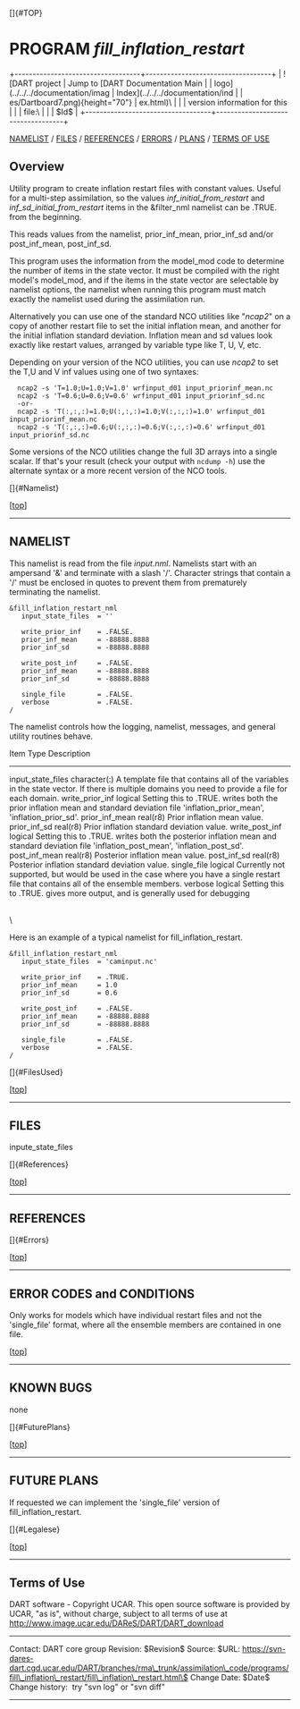 []{#TOP}

PROGRAM *fill\_inflation\_restart*
==================================

+-----------------------------------+-----------------------------------+
| ![DART project                    | Jump to [DART Documentation Main  |
| logo](../../../documentation/imag | Index](../../../documentation/ind |
| es/Dartboard7.png){height="70"}   | ex.html)\                         |
|                                   | version information for this      |
|                                   | file:\                            |
|                                   | \$Id\$                            |
+-----------------------------------+-----------------------------------+

[NAMELIST](#Namelist) / [FILES](#FilesUsed) / [REFERENCES](#References)
/ [ERRORS](#Errors) / [PLANS](#FuturePlans) / [TERMS OF USE](#Legalese)

Overview
--------

Utility program to create inflation restart files with constant values.
Useful for a multi-step assimilation, so the values
*inf\_initial\_from\_restart* and *inf\_sd\_initial\_from\_restart*
items in the &filter\_nml namelist can be .TRUE. from the beginning.

This reads values from the namelist, prior\_inf\_mean, prior\_inf\_sd
and/or post\_inf\_mean, post\_inf\_sd.

This program uses the information from the model\_mod code to determine
the number of items in the state vector. It must be compiled with the
right model's model\_mod, and if the items in the state vector are
selectable by namelist options, the namelist when running this program
must match exactly the namelist used during the assimilation run.

Alternatively you can use one of the standard NCO utilities like
"*ncap2*" on a copy of another restart file to set the initial inflation
mean, and another for the initial inflation standard deviation.
Inflation mean and sd values look exactly like restart values, arranged
by variable type like T, U, V, etc.

Depending on your version of the NCO utilities, you can use *ncap2* to
set the T,U and V inf values using one of two syntaxes:

<div class="unix">

      ncap2 -s 'T=1.0;U=1.0;V=1.0' wrfinput_d01 input_priorinf_mean.nc
      ncap2 -s 'T=0.6;U=0.6;V=0.6' wrfinput_d01 input_priorinf_sd.nc
      -or-
      ncap2 -s 'T(:,:,:)=1.0;U(:,:,:)=1.0;V(:,:,:)=1.0' wrfinput_d01 input_priorinf_mean.nc
      ncap2 -s 'T(:,:,:)=0.6;U(:,:,:)=0.6;V(:,:,:)=0.6' wrfinput_d01 input_priorinf_sd.nc

</div>

Some versions of the NCO utilities change the full 3D arrays into a
single scalar. If that's your result (check your output with
`ncdump -h`) use the alternate syntax or a more recent version of the
NCO tools.

[]{#Namelist}

<div class="top">

\[[top](#)\]

</div>

------------------------------------------------------------------------

NAMELIST
--------

This namelist is read from the file *input.nml*. Namelists start with an
ampersand '&' and terminate with a slash '/'. Character strings that
contain a '/' must be enclosed in quotes to prevent them from
prematurely terminating the namelist.

<div class="namelist">

    &fill_inflation_restart_nml
       input_state_files  = ''

       write_prior_inf    = .FALSE.
       prior_inf_mean     = -88888.8888
       prior_inf_sd       = -88888.8888

       write_post_inf     = .FALSE.
       prior_inf_mean     = -88888.8888
       prior_inf_sd       = -88888.8888

       single_file        = .FALSE.
       verbose            = .FALSE.
    /

</div>

The namelist controls how the logging, namelist, messages, and general
utility routines behave.

<div>

  Item                  Type           Description
  --------------------- -------------- --------------------------------------------------------------------------------------------------------------------------------------------------
  input\_state\_files   character(:)   A template file that contains all of the variables in the state vector. If there is multiple domains you need to provide a file for each domain.
  write\_prior\_inf     logical        Setting this to .TRUE. writes both the prior inflation mean and standard deviation file 'inflation\_prior\_mean', 'inflation\_prior\_sd'.
  prior\_inf\_mean      real(r8)       Prior inflation mean value.
  prior\_inf\_sd        real(r8)       Prior inflation standard deviation value.
  write\_post\_inf      logical        Setting this to .TRUE. writes both the posterior inflation mean and standard deviation file 'inflation\_post\_mean', 'inflation\_post\_sd'.
  post\_inf\_mean       real(r8)       Posterior inflation mean value.
  post\_inf\_sd         real(r8)       Posterior inflation standard deviation value.
  single\_file          logical        Currently not supported, but would be used in the case where you have a single restart file that contains all of the ensemble members.
  verbose               logical        Setting this to .TRUE. gives more output, and is generally used for debugging

</div>

\
\

Here is an example of a typical namelist for fill\_inflation\_restart.

<div class="namelist">

    &fill_inflation_restart_nml
       input_state_files  = 'caminput.nc'

       write_prior_inf    = .TRUE.
       prior_inf_mean     = 1.0
       prior_inf_sd       = 0.6

       write_post_inf     = .FALSE.
       prior_inf_mean     = -88888.8888
       prior_inf_sd       = -88888.8888

       single_file        = .FALSE.
       verbose            = .FALSE.
    /

</div>

[]{#FilesUsed}

<div class="top">

\[[top](#)\]

</div>

------------------------------------------------------------------------

FILES
-----

inpute\_state\_files

[]{#References}

<div class="top">

\[[top](#)\]

</div>

------------------------------------------------------------------------

REFERENCES
----------

[]{#Errors}

<div class="top">

\[[top](#)\]

</div>

------------------------------------------------------------------------

ERROR CODES and CONDITIONS
--------------------------

Only works for models which have individual restart files and not the
'single\_file' format, where all the ensemble members are contained in
one file.

<div class="top">

\[[top](#)\]

</div>

------------------------------------------------------------------------

KNOWN BUGS
----------

none

[]{#FuturePlans}

<div class="top">

\[[top](#)\]

</div>

------------------------------------------------------------------------

FUTURE PLANS
------------

If requested we can implement the 'single\_file' version of
fill\_inflation\_restart.

[]{#Legalese}

<div class="top">

\[[top](#)\]

</div>

------------------------------------------------------------------------

Terms of Use
------------

DART software - Copyright UCAR. This open source software is provided by
UCAR, "as is", without charge, subject to all terms of use at
<http://www.image.ucar.edu/DAReS/DART/DART_download>

  ------------------ ----------------------------------------------------------------------------------------------------------------------------------------------------------
  Contact:           DART core group
  Revision:          \$Revision\$
  Source:            \$URL: https://svn-dares-dart.cgd.ucar.edu/DART/branches/rma\_trunk/assimilation\_code/programs/fill\_inflation\_restart/fill\_inflation\_restart.html\$
  Change Date:       \$Date\$
  Change history:    try "svn log" or "svn diff"
  ------------------ ----------------------------------------------------------------------------------------------------------------------------------------------------------


